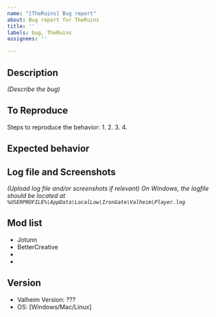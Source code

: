 ```yaml
---
name: "[TheRuins] Bug report"
about: Bug report for TheRuins
title: ''
labels: bug, TheRuins
assignees: ''

---
```


## Description
*(Describe the bug)*

## To Reproduce
Steps to reproduce the behavior:
1. 
2. 
3. 
4. 

## Expected behavior


## Log file and Screenshots
*(Upload log file and/or screenshots if relevant)*
*On Windows, the logfile should be located at `%USERPROFILE%\AppData\LocalLow\IronGate\Valheim\Player.log`*

## Mod list
- Jotunn
- BetterCreative
- 
- 

## Version
 - Valheim Version: ???
 - OS: [Windows/Mac/Linux]

